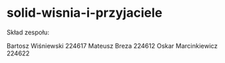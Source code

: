 # solid-wisnia-i-przyjaciele

Skład zespołu:

Bartosz Wiśniewski 224617
Mateusz Breza 224612
Oskar Marcinkiewicz 224622
